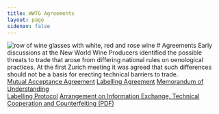 ```yaml
---
title: WWTG Agreements
layout: page
sidenav: false
---
```


<img src="{{site.baseurl}}/assets/uploads/hero-wine-glasses.jpg" alt="row of wine glasses with white, red and rose wine">
# Agreements
Early discussions at the New World Wine Producers identified the possible threats to trade that arose from differing national rules on oenological practices. At the first Zurich meeting it was agreed that such differences should not be a basis for erecting technical barriers to trade. 


<div class="grid-row grid-gap">
  <div class="grid-col-6">
    <div><a class="usa-button" href="{{site.baseurl}}/mutual-acceptance/">Mutual Acceptance Agreement</a>
    <a class="usa-button" href="{{site.baseurl}}/labelling-agreement/">Labelling Agreement</a>
    <a class="usa-button" href="{{site.baseurl}}/mou/">Memorandum of Understanding</a></div>
  </div>
  <div class="grid-col-6">
    <div><a class="usa-button" href="{{site.baseurl}}/protocol-agreement/">Labelling Protocol</a>
    <a class="usa-button" href="{{site.baseurl}}/assets/uploads/2017-arrangement.pdf">Arrangement on Information Exchange, Technical Cooperation and Counterfeiting (PDF)</a></div>
  </div>
</div>
